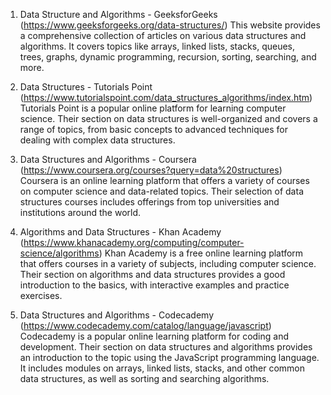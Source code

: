 

1. Data Structure and Algorithms - GeeksforGeeks (https://www.geeksforgeeks.org/data-structures/)
This website provides a comprehensive collection of articles on various data structures and algorithms. It covers topics like arrays, linked lists, stacks, queues, trees, graphs, dynamic programming, recursion, sorting, searching, and more.

2. Data Structures - Tutorials Point (https://www.tutorialspoint.com/data_structures_algorithms/index.htm)
Tutorials Point is a popular online platform for learning computer science. Their section on data structures is well-organized and covers a range of topics, from basic concepts to advanced techniques for dealing with complex data structures.

3. Data Structures and Algorithms - Coursera (https://www.coursera.org/courses?query=data%20structures)
Coursera is an online learning platform that offers a variety of courses on computer science and data-related topics. Their selection of data structures courses includes offerings from top universities and institutions around the world.

4. Algorithms and Data Structures - Khan Academy (https://www.khanacademy.org/computing/computer-science/algorithms)
Khan Academy is a free online learning platform that offers courses in a variety of subjects, including computer science. Their section on algorithms and data structures provides a good introduction to the basics, with interactive examples and practice exercises.

5. Data Structures and Algorithms - Codecademy (https://www.codecademy.com/catalog/language/javascript)
Codecademy is a popular online learning platform for coding and development. Their section on data structures and algorithms provides an introduction to the topic using the JavaScript programming language. It includes modules on arrays, linked lists, stacks, and other common data structures, as well as sorting and searching algorithms.